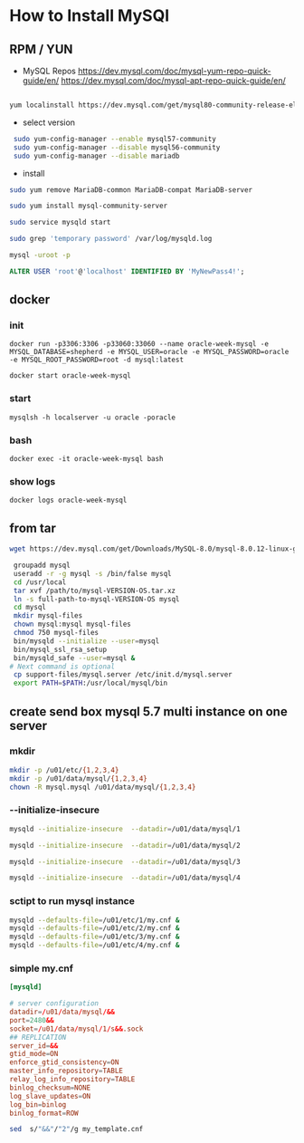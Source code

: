 # How to Install MySQl 

## RPM / YUN 

* MySQL Repos
https://dev.mysql.com/doc/mysql-yum-repo-quick-guide/en/ 
https://dev.mysql.com/doc/mysql-apt-repo-quick-guide/en/


```bash 

yum localinstall https://dev.mysql.com/get/mysql80-community-release-el7-1.noarch.rpm

```
* select version 

```bash 
 sudo yum-config-manager --enable mysql57-community
 sudo yum-config-manager --disable mysql56-community
 sudo yum-config-manager --disable mariadb
```
* install 

```bash
sudo yum remove MariaDB-common MariaDB-compat MariaDB-server

sudo yum install mysql-community-server
```

```bash
sudo service mysqld start
```

```bash
sudo grep 'temporary password' /var/log/mysqld.log
```

```bash 
mysql -uroot -p

```

```sql 
ALTER USER 'root'@'localhost' IDENTIFIED BY 'MyNewPass4!';
```




## docker 

### init 
```
docker run -p3306:3306 -p33060:33060 --name oracle-week-mysql -e MYSQL_DATABASE=shepherd -e MYSQL_USER=oracle -e MYSQL_PASSWORD=oracle -e MYSQL_ROOT_PASSWORD=root -d mysql:latest
```

```
docker start oracle-week-mysql
```
### start 
```
mysqlsh -h localserver -u oracle -poracle
```
### bash 
```
docker exec -it oracle-week-mysql bash
```
### show logs 
```
docker logs oracle-week-mysql
```


## from tar 

```bash 
wget https://dev.mysql.com/get/Downloads/MySQL-8.0/mysql-8.0.12-linux-glibc2.12-x86_64.tar.xz
```

```bash
 groupadd mysql
 useradd -r -g mysql -s /bin/false mysql
 cd /usr/local
 tar xvf /path/to/mysql-VERSION-OS.tar.xz
 ln -s full-path-to-mysql-VERSION-OS mysql
 cd mysql
 mkdir mysql-files
 chown mysql:mysql mysql-files
 chmod 750 mysql-files
 bin/mysqld --initialize --user=mysql
 bin/mysql_ssl_rsa_setup
 bin/mysqld_safe --user=mysql &
# Next command is optional
 cp support-files/mysql.server /etc/init.d/mysql.server
 export PATH=$PATH:/usr/local/mysql/bin
```


## create send box mysql 5.7 multi instance on one server 

### mkdir
```bash
mkdir -p /u01/etc/{1,2,3,4}
mkdir -p /u01/data/mysql/{1,2,3,4}
chown -R mysql.mysql /u01/data/mysql/{1,2,3,4}
```

### --initialize-insecure

```bash
mysqld --initialize-insecure  --datadir=/u01/data/mysql/1

mysqld --initialize-insecure  --datadir=/u01/data/mysql/2

mysqld --initialize-insecure  --datadir=/u01/data/mysql/3

mysqld --initialize-insecure  --datadir=/u01/data/mysql/4


```

### sctipt to run mysql instance 

```bash
mysqld --defaults-file=/u01/etc/1/my.cnf &
mysqld --defaults-file=/u01/etc/2/my.cnf &
mysqld --defaults-file=/u01/etc/3/my.cnf &
mysqld --defaults-file=/u01/etc/4/my.cnf &

```



### simple my.cnf 

```conf
[mysqld]

# server configuration
datadir=/u01/data/mysql/&&
port=2480&&
socket=/u01/data/mysql/1/s&&.sock
## REPLICATION
server_id=&&
gtid_mode=ON
enforce_gtid_consistency=ON
master_info_repository=TABLE
relay_log_info_repository=TABLE
binlog_checksum=NONE
log_slave_updates=ON
log_bin=binlog
binlog_format=ROW

```

```bash
sed  s/"&&"/"2"/g my_template.cnf
```
